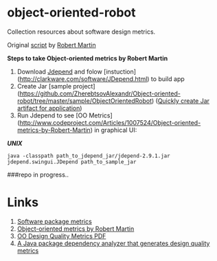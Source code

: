 # object-oriented-robot
Collection resources about software design metrics.

Original [script](https://github.com/ZherebtsovAlexandr/object-oriented-robot/blob/master/depend.sh) by [Robert Martin](https://en.wikipedia.org/wiki/Robert_Cecil_Martin)

**Steps to take Object-oriented metrics by Robert Martin**

1. Download [Jdepend](https://github.com/clarkware/jdepend) and folow [instuction] (http://clarkware.com/software/JDepend.html) to build app
2. Create Jar [sample project] (https://github.com/ZherebtsovAlexandr/Object-oriented-robot/tree/master/sample/ObjectOrientedRobot) ([Quickly create Jar artifact for application](https://blog.jetbrains.com/idea/2010/08/quickly-create-jar-artifact/))
3. Run Jdepend to see [OO Metrics] (http://www.codeproject.com/Articles/1007524/Object-oriented-metrics-by-Robert-Martin) in graphical UI:

***UNIX***

`java -classpath path_to_jdepend_jar/jdepend-2.9.1.jar jdepend.swingui.JDepend path_to_sample_jar`

###repo in progress..

# Links

1. [Software package metrics](https://en.wikipedia.org/wiki/Software_package_metrics) 
2. [Object-oriented metrics by Robert Martin](http://www.codeproject.com/Articles/1007524/Object-oriented-metrics-by-Robert-Martin)
3. [OO Design Quality Metrics PDF](http://www.cin.ufpe.br/~alt/mestrado/oodmetrc.pdf)
4. [A Java package dependency analyzer that generates design quality metrics](https://github.com/clarkware/jdepend)
